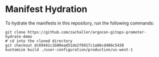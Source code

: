 # Manifest Hydration

To hydrate the manifests in this repository, run the following commands:

```shell
git clone https://github.com/zachaller/argocon-gitops-promoter-hydrate-demo
# cd into the cloned directory
git checkout dc69441c1b00ead51de2f6917c1a86cd480c5438
kustomize build ./user-configuration/production/us-west-1
```
